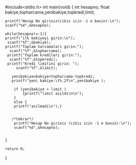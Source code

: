 #include<stdio.h>
int main(void)
{
    int hesapno;
    float bakiye,topharcama,yenibakiye,topkredi,limit;

    printf("Hesap No giriniz(cikis icin -1 e basin):\n");
    scanf("%d",&hesapno);

    while(hesapno!=-1){
    printf("ilk bakiyeyi girin:\n");
     scanf("%f",&bakiye);
    printf("Toplam harcamalari girin:");
      scanf("%f",&topharcama);
     printf("Toplam kredileri girin:");
      scanf("%f",&topkredi);
     printf("Kredi limitini girin: ");
         scanf("%f",&limit);

       yenibakiye=bakiye+topharcama-topkredi;
       printf("yeni bakiye:\t%.2f\n",yenibakiye );

        if (yenibakiye > limit )
            {printf("limit asildi\n\n");
        }
        else {
        printf("asilmadi\n");}


       /*tekrar*/
        printf("Hesap No giriniz (cikis icin -1 e basin):\n");
        scanf("%d",&hesapno);


    }

    return 0;

}
